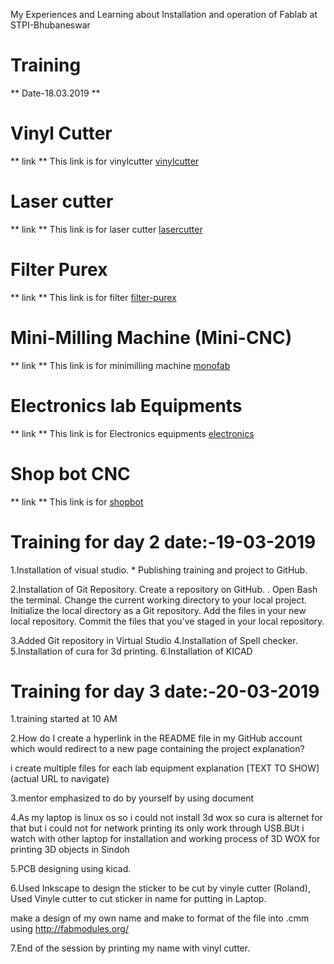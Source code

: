 My Experiences and Learning about Installation and operation of Fablab at STPI-Bhubaneswar


# Training 
** Date-18.03.2019 ** 

# Vinyl Cutter
** link **
This link is for vinylcutter
[vinylcutter](/vinylcutter.md)

# Laser cutter 
** link **
This link is for laser cutter
[lasercutter](/lasercutter.md)

# Filter Purex 
** link **
This link is for filter
 [filter-purex](/filterpurex.md)

# Mini-Milling Machine (Mini-CNC)
** link **
This link is for minimilling machine
 [monofab](/monofab.md)

# Electronics lab Equipments 
** link **
This link is for Electronics equipments
[electronics](/electronics.md)

# Shop bot CNC 
** link **
This link is for [shopbot](/shopbot.md)


 # Training for day 2 date:-19-03-2019

1.Installation of visual studio.
    * Publishing training and project to GitHub.
    
2.Installation of Git Repository.
    Create a  repository on GitHub. .
    Open  Bash the terminal.
    Change the current working directory to your local project.
    Initialize the local directory as a Git repository. 
    Add the files in your new local repository. 
    Commit the files that you've staged in your local repository.

  3.Added  Git  repository in Virtual Studio
  4.Installation of Spell checker.
  5.Installation of cura for 3d printing.
  6.Installation of KICAD 

# Training for day 3 date:-20-03-2019

1.training started at 10 AM

2.How do I create a hyperlink in the README file in my GitHub account which would redirect to a new page containing the project explanation?

i create multiple files for each lab equipment explanation 
[TEXT TO SHOW](actual URL to navigate)

3.mentor emphasized to do by yourself by using document

4.As my laptop is linux os so i could not install 3d wox so cura is alternet for that but i could not for network printing its only work through USB.BUt i watch with other laptop for installation and working process of 3D WOX for printing 3D objects in Sindoh

5.PCB designing using kicad.

6.Used Inkscape to design the sticker to be cut by vinyle cutter (Roland), Used Vinyle cutter to cut sticker in name for putting in Laptop.

make a design of my own name and make to format of the file into .cmm using http://fabmodules.org/

7.End of the session by printing my name with vinyl cutter.

